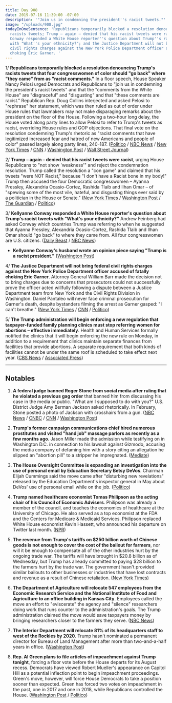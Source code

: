 ```yaml
---
title: Day 908
date: 2019-07-16 11:39:00 -07:00
description: '"Join us in condemning the president''s racist tweets."'
image: "/uploads/908.jpg"
todayInOneSentence: 'Republicans temporarily blocked a resolution denouncing Trump''s
  racists tweets; Trump – again – denied that his racist tweets were racist; Kellyanne
  Conway responded a White House reporter''s question about Trump''s racist tweets
  with "What''s your ethnicity?"; and the Justice Department will not bring federal
  civil rights charges against the New York Police Department officer accused of fatally
  choking Eric Garner. '
---
```


1/ **Republicans temporarily blocked a resolution denouncing Trump's racists tweets that four congresswomen of color should "go back" where "they came" from as "racist comments."** In a floor speech, House Speaker Nancy Pelosi urged Democrats and Republicans to "join us in condemning the president's racist tweets" and that the "comments from the White House" are "disgraceful" and "disgusting" and that "these comments are racist." Republican Rep. Doug Collins interjected and asked Pelosi to "rephrase" her statement, which was then ruled as out of order under House rules that lawmakers may not make disparaging remarks about the president on the floor of the House. Following a two-hour long delay, the House voted along party lines to allow Pelosi to refer to Trump's tweets as racist, overriding House rules and GOP objections. That final vote on the resolution condemning Trump's rhetoric as "racist comments that have legitimized increased fear and hatred of new Americans and people of color" passed largely along party lines, 240-187. ([Politico](https://www.politico.com/story/2019/07/16/pelosi-trump-racism-resolution-1417365) / [NBC News](https://www.nbcnews.com/politics/donald-trump/house-vote-resolution-condemning-trump-s-racist-comments-n1030266) / [New York Times](https://www.nytimes.com/2019/07/16/us/politics/trump-tweet-house-vote.html) / [CNN](https://www.cnn.com/politics/live-news/trump-racist-tweet-immigration-july-2019/h_37a21eb0ed78ed8d23ddcf38d21e7548) / [Washington Post](https://www.washingtonpost.com/politics/trump-lashes-out-again-at-minority-lawmakers-as-house-prepares-to-condemn-his-racist-tweets/2019/07/16/bca3afa4-a7b3-11e9-a3a6-ab670962db05_story.html) / [Wall Street Journal](https://www.wsj.com/articles/democrats-prepare-vote-condemning-trumps-tweets-about-lawmakers-11563297658))

2/ **Trump – again – denied that his racist tweets were racist**, urging House Republicans to "not show 'weakness'" and reject the condemnation resolution. Trump called the resolution a "con game" and claimed that his tweets "were NOT Racist," because "I don't have a Racist bone in my body!" Trump then accused the four Democratic congresswomen – Ayanna Pressley, Alexandria Ocasio-Cortez, Rashida Tlaib and Ilhan Omar – of "spewing some of the most vile, hateful, and disgusting things ever said by a politician in the House or Senate." ([New York Times](https://www.nytimes.com/2019/07/16/us/politics/kevin-mccarthy-trump-tweet.html) / [Washington Post](https://www.washingtonpost.com/politics/trump-lashes-out-again-at-minority-lawmakers-as-house-prepares-to-condemn-his-racist-tweets/2019/07/16/bca3afa4-a7b3-11e9-a3a6-ab670962db05_story.html) / [The Guardian](https://www.theguardian.com/us-news/2019/jul/16/trump-racist-attack-the-squad-ocasio-cortez-ilhan-omar-tlaib-pressley) / [Politico](https://www.politico.com/story/2019/07/16/trump-attack-progressive-congresswomen-1416579))

3/ **Kellyanne Conway responded a White House reporter's question about Trump's racist tweets with "What's your ethnicity?"** Andrew Feinberg had asked Conway which countries Trump was referring to when he suggested that Ayanna Pressley, Alexandria Ocasio-Cortez, Rashida Tlaib and Ilhan Omar should "go back" to where they came from. All four congresswomen are U.S. citizens. ([Daily Beast](https://www.thedailybeast.com/kellyanne-conway-snaps-back-at-reporter-whats-your-ethnicity) / [NBC News](https://www.nbcnews.com/politics/white-house/trump-adviser-kellyanne-conway-asks-reporter-what-s-your-ethnicity-n1030406))

* **Kellyanne Conway's husband wrote an opinion piece saying "Trump is a racist president."** ([Washington Post](https://www.washingtonpost.com/opinions/george-conway-trump-is-a-racist-president/2019/07/15/b13c0bd4-a740-11e9-9214-246e594de5d5_story.html))

4/ **The Justice Department will not bring federal civil rights charges against the New York Police Department officer accused of fatally choking Eric Garner**. Attorney General William Barr made the decision not to bring charges due to concerns that prosecutors could not successfully prove the officer acted willfully following a dispute between a Justice Department team from New York and the Civil Rights Division in Washington. Daniel Pantaleo will never face criminal prosecution for Garner's death, despite bystanders filming the arrest as Garner gasped: "I can't breathe." ([New York Times](https://www.nytimes.com/2019/07/16/nyregion/eric-garner-case-death-daniel-pantaleo.html) / [CNN](https://www.cnn.com/2019/07/16/politics/eric-garner-william-barr-nypd-officer-daniel-pantaleo/index.html) / [Politico](https://www.politico.com/states/new-york/albany/story/2019/07/16/doj-will-not-bring-charges-against-officer-in-death-of-eric-garner-1103711))

5/ **The Trump administration will begin enforcing a new regulation that taxpayer-funded family planning clinics must stop referring women for abortions – effective immediately**. Health and Human Services formally notified the clinics that it will begin enforcing the new rule on Monday, in addition to a requirement that clinics maintain separate finances from facilities that provide abortions. A separate requirement that both kinds of facilities cannot be under the same roof is scheduled to take effect next year. ([CBS News](https://www.cbsnews.com/news/trump-abortion-restrictions-go-into-effect-immediately/) / [Associated Press](https://apnews.com/e0bf2658969c482bb9addf40eb5bd667))

---

## Notables

1. **A federal judge banned Roger Stone from social media after ruling that he violated a previous gag order** that banned him from discussing his case in the media or public. "What am I supposed to do with you?" U.S. District Judge Amy Berman Jackson asked rhetorically. In February, Stone posted a photo of Jackson with crosshairs from a gun. ([NBC News](https://www.nbcnews.com/politics/politics-news/roger-stone-avoids-arrest-gag-order-violation-has-social-media-n1030411) / [CNBC](https://www.cnbc.com/2019/07/16/roger-stone-banned-from-social-media-after-judge-rules-gag-order-breached.html) / [CNN](https://www.cnn.com/2019/07/16/politics/roger-stone-social-media-posts/index.html) / [Washington Post](https://www.washingtonpost.com/local/legal-issues/roger-stone-barred-by-us-judge-from-posting-on-instagram-twitter-facebook-through-trial/2019/07/16/2dd98f06-a7d5-11e9-a3a6-ab670962db05_story.html))

2. **Trump's former campaign communications chief hired numerous prostitutes and visited "hand job" massage parlors as recently as a few months ago**. Jason Miller made the admission while testifying on in Washington D.C. in connection to his lawsuit against Gizmodo, accusing the media company of defaming him with a story citing an allegation he slipped an "abortion pill" to a stripper he impregnated. ([Mediate](https://www.mediaite.com/politics/exclusive-former-trump-aide-jason-miller-admits-to-hiring-prostitutes-in-2015-and-2017/))

3. **The House Oversight Committee is expanding an investigation into the use of personal email by Education Secretary Betsy DeVos**. Chairman Elijah Cummings said the move came after "disturbing new revelations" released by the Education Department's inspector general in May about DeVos' use of personal email while on the job. ([Politico](https://www.politico.com/story/2019/07/15/devos-use-of-personal-email-as-secretary-probed-by-house-democrats-3582116))

4. **Trump named healthcare economist Tomas Philipson as the acting chair of his Council of Economic Advisers**. Philipson was already a member of the council, and teaches the economics of healthcare at the University of Chicago. He also served as a top economist at the FDA and the Centers for Medicare & Medicaid Services. Philipson replaced White House economist Kevin Hassett, who announced his departure on Twitter last month. ([NPR](https://www.npr.org/2019/07/15/731647850/trump-taps-health-care-expert-as-acting-top-white-house-economist))

5. **The revenue from Trump's tariffs on $250 billion worth of Chinese goods is not enough to cover the cost of the bailout for farmers**, nor will it be enough to compensate all of the other industries hurt by the ongoing trade war. The tariffs will have brought in $20.8 billion as of Wednesday, but Trump has already committed to paying $28 billion to the farmers hurt by the trade war. The government hasn't provided similar bailouts to other businesses or industries that have lost contracts and revenue as a result of Chinese retaliation. ([New York Times](https://www.nytimes.com/2019/07/15/business/trade-war-tariffs-revenue.html))

6. **The Department of Agriculture will relocate 547 employees from the Economic Research Service and the National Institute of Food and Agriculture to an office building in Kansas City**. Employees called the move an effort to "eviscerate" the agency and "silence" researchers doing work that runs counter to the administration's goals. The Trump administration claimed the move would save taxpayers money by bringing researchers closer to the farmers they serve. ([NBC News](https://www.nbcnews.com/politics/politics-news/federal-workers-u-s-department-agriculture-sound-alarm-about-agency-n1030056))

7. **The Interior Department will relocate 81% of its headquarters staff to west of the Rockies by 2020**. Trump hasn't nominated a permanent director for Bureau of Land Management after more than two-and-a-half years in office. ([Washington Post](https://www.washingtonpost.com/climate-environment/2019/07/16/top-trump-officials-tell-bureau-land-management-staff-most-them-must-leave-dc-by-end-next-year/))

8. **Rep. Al Green plans to file articles of impeachment against Trump tonight**, forcing a floor vote before the House departs for its August recess. Democrats have viewed Robert Mueller's appearance on Capitol Hill as a potential inflection point to begin impeachment proceedings. Green's move, however, will force House Democrats to take a position sooner than expected. Green has forced two votes on impeachment in the past, one in 2017 and one in 2018, while Republicans controlled the House. ([Washington Post](https://www.washingtonpost.com/politics/rep-green-to-file-articles-of-impeachment-against-trump-despite-pushback-from-democratic-leaders/2019/07/16/63b4c0b6-a800-11e9-ac16-90dd7e5716bc_story.html) / [Politico](https://www.politico.com/story/2019/07/16/al-green-impeachment-house-democrats-1416845))
